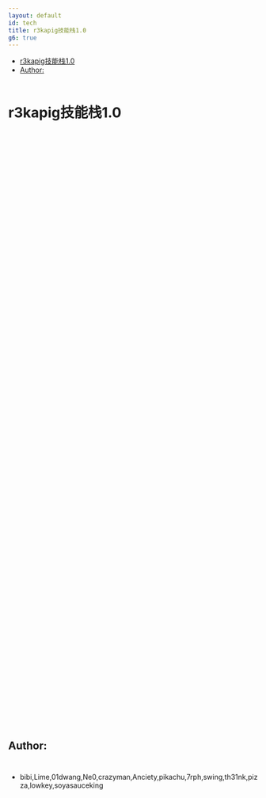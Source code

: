 ```yaml
---
layout: default
id: tech
title: r3kapig技能栈1.0
g6: true
---
```


* [r3kapig技能栈1.0](#r3kapig技能栈10)
* [Author:<br><br>](#author)

# r3kapig技能栈1.0

<div id="container_tree_0" style="height: 1200px"></div>

## Author:<br><br>

* bibi,Lime,01dwang,Ne0,crazyman,Anciety,pikachu,7rph,swing,th31nk,pizza,lowkey,soyasauceking
